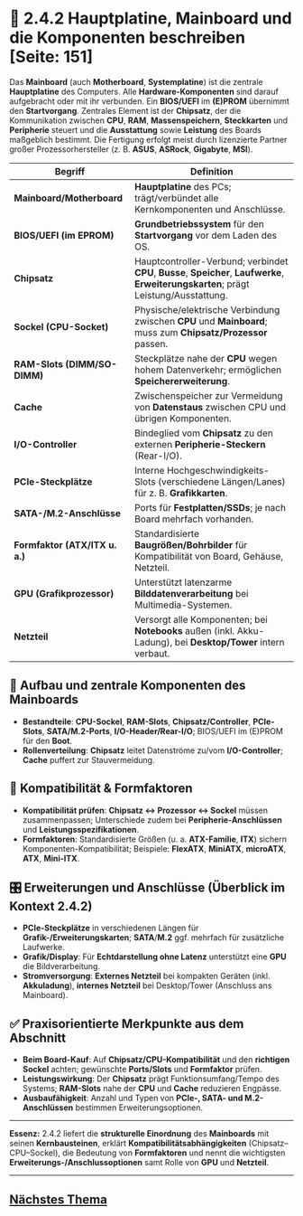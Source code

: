 # 🧩 2.4.2 Hauptplatine, Mainboard und die Komponenten beschreiben [Seite: 151]

Das **Mainboard** (auch **Motherboard**, **Systemplatine**) ist die zentrale **Hauptplatine** des Computers. Alle **Hardware-Komponenten** sind darauf aufgebracht oder mit ihr verbunden. Ein **BIOS/UEFI** im **(E)PROM** übernimmt den **Startvorgang**. Zentrales Element ist der **Chipsatz**, der die Kommunikation zwischen **CPU**, **RAM**, **Massenspeichern**, **Steckkarten** und **Peripherie** steuert und die **Ausstattung** sowie **Leistung** des Boards maßgeblich bestimmt. Die Fertigung erfolgt meist durch lizenzierte Partner großer Prozessorhersteller (z. B. **ASUS**, **ASRock**, **Gigabyte**, **MSI**). 

| Begriff                        | Definition                                                                                                                               |
| ------------------------------ | ---------------------------------------------------------------------------------------------------------------------------------------- |
| **Mainboard/Motherboard**      | **Hauptplatine** des PCs; trägt/verbündet alle Kernkomponenten und Anschlüsse.                                                           |
| **BIOS/UEFI (im EPROM)**       | **Grundbetriebssystem** für den **Startvorgang** vor dem Laden des OS.                                                                   |
| **Chipsatz**                   | Hauptcontroller-Verbund; verbindet **CPU**, **Busse**, **Speicher**, **Laufwerke**, **Erweiterungskarten**; prägt Leistung/Ausstattung.  |
| **Sockel (CPU-Socket)**        | Physische/elektrische Verbindung zwischen **CPU** und **Mainboard**; muss zum **Chipsatz/Prozessor** passen.                             |
| **RAM-Slots (DIMM/SO-DIMM)**   | Steckplätze nahe der **CPU** wegen hohem Datenverkehr; ermöglichen **Speichererweiterung**.                                              |
| **Cache**                      | Zwischenspeicher zur Vermeidung von **Datenstaus** zwischen CPU und übrigen Komponenten.                                                 |
| **I/O-Controller**             | Bindeglied vom **Chipsatz** zu den externen **Peripherie-Steckern** (Rear-I/O).                                                          |
| **PCIe-Steckplätze**           | Interne Hochgeschwindigkeits-Slots (verschiedene Längen/Lanes) für z. B. **Grafikkarten**.                                               |
| **SATA-/M.2-Anschlüsse**       | Ports für **Festplatten/SSDs**; je nach Board mehrfach vorhanden.                                                                        |
| **Formfaktor (ATX/ITX u. a.)** | Standardisierte **Baugrößen/Bohrbilder** für Kompatibilität von Board, Gehäuse, Netzteil.                                                |
| **GPU (Grafikprozessor)**      | Unterstützt latenzarme **Bilddatenverarbeitung** bei Multimedia-Systemen.                                                                |
| **Netzteil**                   | Versorgt alle Komponenten; bei **Notebooks** außen (inkl. Akku-Ladung), bei **Desktop/Tower** intern verbaut.                            |

## 🧠 Aufbau und zentrale Komponenten des Mainboards

* **Bestandteile**: **CPU-Sockel**, **RAM-Slots**, **Chipsatz/Controller**, **PCIe-Slots**, **SATA/M.2-Ports**, **I/O-Header/Rear-I/O**; BIOS/UEFI im (E)PROM für den **Boot**. 
* **Rollenverteilung**: **Chipsatz** leitet Datenströme zu/vom **I/O-Controller**; **Cache** puffert zur Stauvermeidung. 

## 🧩 Kompatibilität & Formfaktoren

* **Kompatibilität prüfen**: **Chipsatz ↔ Prozessor ↔ Sockel** müssen zusammenpassen; Unterschiede zudem bei **Peripherie-Anschlüssen** und **Leistungsspezifikationen**. 
* **Formfaktoren**: Standardisierte Größen (u. a. **ATX-Familie**, **ITX**) sichern Komponenten-Kompatibilität; Beispiele: **FlexATX**, **MiniATX**, **microATX**, **ATX**, **Mini-ITX**. 

## 🎛️ Erweiterungen und Anschlüsse (Überblick im Kontext 2.4.2)

* **PCIe-Steckplätze** in verschiedenen Längen für **Grafik-/Erweiterungskarten**; **SATA**/**M.2** ggf. mehrfach für zusätzliche Laufwerke. 
* **Grafik/Display**: Für **Echtdarstellung ohne Latenz** unterstützt eine **GPU** die Bildverarbeitung. 
* **Stromversorgung**: **Externes Netzteil** bei kompakten Geräten (inkl. **Akkuladung**), **internes Netzteil** bei Desktop/Tower (Anschluss ans Mainboard). 

## ✅ Praxisorientierte Merkpunkte aus dem Abschnitt

* **Beim Board-Kauf**: Auf **Chipsatz/CPU-Kompatibilität** und den **richtigen Sockel** achten; gewünschte **Ports/Slots** und **Formfaktor** prüfen. 
* **Leistungswirkung**: Der **Chipsatz** prägt Funktionsumfang/Tempo des Systems; **RAM-Slots** nahe der **CPU** und **Cache** reduzieren Engpässe. 
* **Ausbaufähigkeit**: Anzahl und Typen von **PCIe-, SATA- und M.2-Anschlüssen** bestimmen Erweiterungsoptionen. 

---

**Essenz:** 2.4.2 liefert die **strukturelle Einordnung** des **Mainboards** mit seinen **Kernbausteinen**, erklärt **Kompatibilitätsabhängigkeiten** (Chipsatz–CPU–Sockel), die Bedeutung von **Formfaktoren** und nennt die wichtigsten **Erweiterungs-/Anschlussoptionen** samt Rolle von **GPU** und **Netzteil**.

---

## [Nächstes Thema](./2.4.3_Prozessoren_genauer_beschreiben.md)
